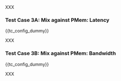 XXX

<h3 id="mix-lat">Test Case 3A: Mix against PMem: Latency</h3>

{{tc\_config\_dummy}}

XXX

<h3 id="mix-bw">Test Case 3B: Mix against PMem: Bandwidth</h3>

{{tc\_config\_dummy}}

XXX
